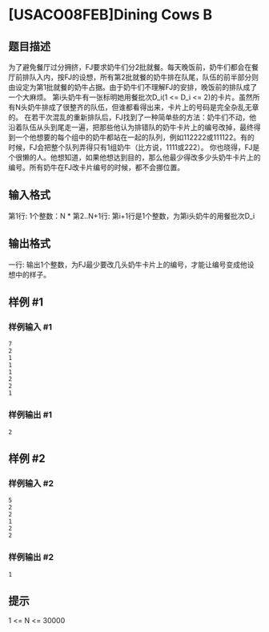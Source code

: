 # [USACO08FEB]Dining Cows B

## 题目描述

为了避免餐厅过分拥挤，FJ要求奶牛们分2批就餐。每天晚饭前，奶牛们都会在餐厅前排队入内，按FJ的设想，所有第2批就餐的奶牛排在队尾，队伍的前半部分则由设定为第1批就餐的奶牛占据。由于奶牛们不理解FJ的安排，晚饭前的排队成了一个大麻烦。 第i头奶牛有一张标明她用餐批次D\_i(1 <= D\_i <= 2)的卡片。虽然所有N头奶牛排成了很整齐的队伍，但谁都看得出来，卡片上的号码是完全杂乱无章的。 在若干次混乱的重新排队后，FJ找到了一种简单些的方法：奶牛们不动，他沿着队伍从头到尾走一遍，把那些他认为排错队的奶牛卡片上的编号改掉，最终得到一个他想要的每个组中的奶牛都站在一起的队列，例如112222或111122。有的时候，FJ会把整个队列弄得只有1组奶牛（比方说，1111或222）。 你也晓得，FJ是个很懒的人。他想知道，如果他想达到目的，那么他最少得改多少头奶牛卡片上的编号。所有奶牛在FJ改卡片编号的时候，都不会挪位置。


## 输入格式

第1行: 1个整数：N \* 第2..N+1行: 第i+1行是1个整数，为第i头奶牛的用餐批次D\_i


## 输出格式

一行: 输出1个整数，为FJ最少要改几头奶牛卡片上的编号，才能让编号变成他设想中的样子。


## 样例 #1

### 样例输入 #1
```
7
2
1
1
1
2
2
1
```

### 样例输出 #1

```
2
```

## 样例 #2

### 样例输入 #2
```
5
2
2
1
2
2
```

### 样例输出 #2

```
1
```

## 提示

1 <= N <= 30000

